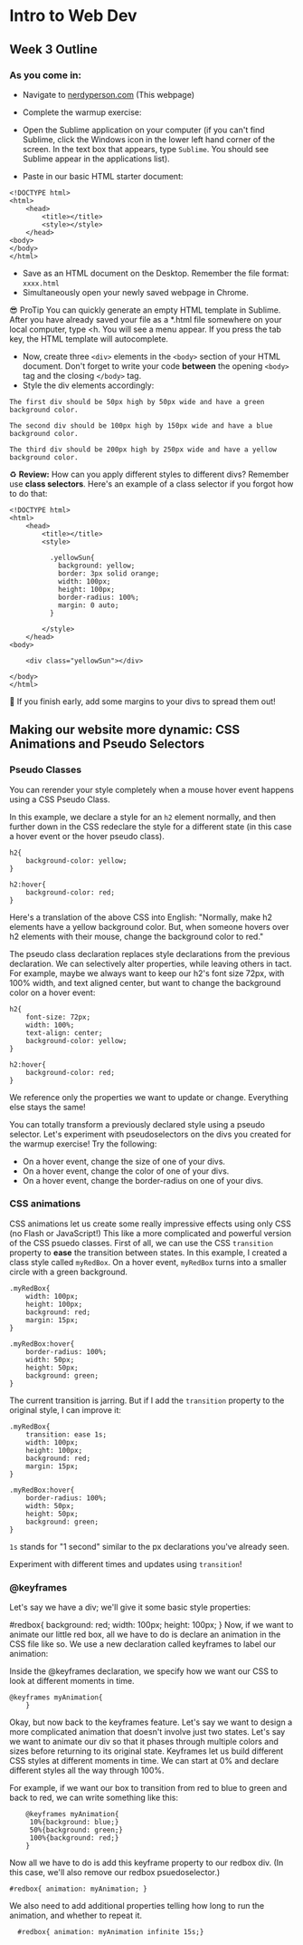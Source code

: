 # Intro to Web Dev

## Week 3 Outline

### As you come in:

* Navigate to [nerdyperson.com](http://www.nerdyperson.com) (This webpage)
* Complete the warmup exercise:

* Open the Sublime application on your computer (if you can't find Sublime, click the Windows icon in the lower left hand corner of the screen. In the text box that appears, type ```Sublime```. You should see Sublime appear in the applications list).
* Paste in our basic HTML starter document:

```
<!DOCTYPE html>
<html>
    <head>
        <title></title>
        <style></style>
    </head>
<body>
</body>
</html>
```
* Save as an HTML document on the Desktop. Remember the file format:
```xxxx.html```
* Simultaneously open your newly saved webpage in Chrome.

😎 ProTip You can quickly generate an empty HTML template in Sublime. After you have already saved your file as a *.html file somewhere on your local computer, type <h. You will see a menu appear. If you press the tab key, the HTML template will autocomplete.

* Now, create three ```<div>``` elements in the ```<body>``` section of your HTML document.  Don't forget to write your code **between** the opening ```<body>``` tag and the closing ```</body>``` tag.
* Style the div elements accordingly:

```
The first div should be 50px high by 50px wide and have a green background color.

The second div should be 100px high by 150px wide and have a blue background color.

The third div should be 200px high by 250px wide and have a yellow background color.

```
♻ **Review:** How can you apply different styles to different divs?  Remember use **class selectors**.  Here's an example of a class selector if you forgot how to do that:

```
<!DOCTYPE html>
<html>
    <head>
        <title></title>
        <style>

          .yellowSun{
            background: yellow;
            border: 3px solid orange;
            width: 100px;
            height: 100px;
            border-radius: 100%;
            margin: 0 auto;
          }

        </style>
    </head>
<body>

    <div class="yellowSun"></div>

</body>
</html>

```

💃 If you finish early, add some margins to your divs to spread them out!

## Making our website more dynamic: CSS Animations and Pseudo Selectors

### Pseudo Classes

You can rerender your style completely when a mouse hover event happens using a CSS Pseudo Class.

In this example, we declare a style for an ```h2``` element normally, and then further down in the CSS redeclare the style for a different state (in this case a hover event or the hover pseudo class).

```
h2{
    background-color: yellow;
}

h2:hover{
    background-color: red;
}
```
Here's a translation of the above CSS into English: "Normally, make h2 elements have a yellow background color. But, when someone hovers over h2 elements with their mouse, change the background color to red."

The pseudo class declaration replaces style declarations from the previous declaration.  We can selectively alter properties, while leaving others in tact.  For example, maybe we always want to keep our h2's font size 72px, with 100% width, and text aligned center, but want to change the background color on a hover event:

```
h2{
    font-size: 72px;
    width: 100%;
    text-align: center;
    background-color: yellow;
}

h2:hover{
    background-color: red;
}
```
We reference only the properties we want to update or change. Everything else stays the same!

You can totally transform a previously declared style using a pseudo selector. Let's experiment with pseudoselectors on the divs you created for the warmup exercise!  Try the following:

* On a hover event, change the size of one of your divs.
* On a hover event, change the color of one of your divs.
* On a hover event, change the border-radius on one of your divs.

### CSS animations

CSS animations let us create some really impressive effects using only CSS (no Flash or JavaScript!) This like a more complicated and powerful version of the CSS psuedo classes. First of all, we can use the CSS ```transition``` property to **ease** the transition between states.  In this example, I created a class style called ```myRedBox```.  On a hover event, ```myRedBox``` turns into a smaller circle with a green background.

```
.myRedBox{
    width: 100px;
    height: 100px;
    background: red;
    margin: 15px;
}

.myRedBox:hover{
    border-radius: 100%;
    width: 50px;
    height: 50px;
    background: green;
}

```

The current transition is jarring.  But if I add the ```transition``` property to the original style, I can improve it:

```
.myRedBox{
    transition: ease 1s;
    width: 100px;
    height: 100px;
    background: red;
    margin: 15px;
}

.myRedBox:hover{
    border-radius: 100%;
    width: 50px;
    height: 50px;
    background: green;
}

```

```1s``` stands for "1 second" similar to the px declarations you've already seen.

Experiment with different times and updates using ```transition```!

### @keyframes
Let's say we have a div; we'll give it some basic style properties:

#redbox{ background: red; width: 100px; height: 100px; }
Now, if we want to animate our little red box, all we have to do is declare an animation in the CSS file like so. We use a new declaration called keyframes to label our animation:

Inside the @keyframes declaration, we specify how we want our CSS to look at different moments in time.

```
@keyframes myAnimation{
    }
```

Okay, but now back to the keyframes feature. Let's say we want to design a more complicated animation that doesn't involve just two states. Let's say we want to animate our div so that it phases through multiple colors and sizes before returning to its original state. Keyframes let us build different CSS styles at different moments in time. We can start at 0% and declare different styles all the way through 100%.

For example, if we want our box to transition from red to blue to green and back to red, we can write something like this:

```
    @keyframes myAnimation{
     10%{background: blue;}
     50%{background: green;}
     100%{background: red;}
    }

```

Now all we have to do is add this keyframe property to our redbox div. (In this case, we'll also remove our redbox psuedoselector.)

```
#redbox{ animation: myAnimation; }
```

We also need to add additional properties telling how long to run the animation, and whether to repeat it.

```
  #redbox{ animation: myAnimation infinite 15s;}
```
